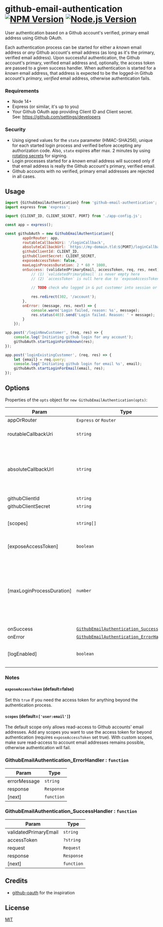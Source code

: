 # github-email-authentication [![NPM Version][npm-image]][npm-url] [![Node.js Version][node-version-image]][node-version-url]

User authentication based on a Github account's verified, primary email address using Github OAuth.

Each authentication process can be started for either a _known_ email address or _any_ Github account's email address (as long as it's the primary, verified email address).
Upon successful authentication, the Github account's primary, verified email address and, 
optionally, the access token are passed to a given success handler. 
When authentication is started for a _known_ email address, that address is expected to be the logged-in 
Github account's _primary, verified_ email address, otherwise authentication fails.
  
### Requirements
* Node 14+
* Express (or similar, it's up to you)
* Your Github OAuth app providing Client ID and Client secret.  
  See: https://github.com/settings/developers

### Security
* Using signed values for the `state` parameter (HMAC-SHA256), unique for each started
  login process and verified before accepting any authorization code. 
  Also, `state` expires after max. 2 minutes by using [rotating secrets](https://github.com/justlep/keygrip-autorotate) 
  for signing.
* Login processes started for a *known* email address will succeed only if
  that email address is really the Github account's primary, verified email.
* Github accounts with no verified, primary email addresses are rejected in all cases.  


## Usage

```javascript
import {GithubEmailAuthentication} from 'github-email-authentication';
import express from 'express';

import {CLIENT_ID, CLIENT_SECRET, PORT} from './app-config.js'; 

const app = express();

const githubAuth = new GithubEmailAuthentication({
        appOrRouter: app,
        routableCallbackUri: '/loginCallback',
        absoluteCallbackUrl: `https://my-domain.tld:${PORT}/loginCallback`,
        githubClientId: CLIENT_ID,
        githubClientSecret: CLIENT_SECRET,
        exposeAccessToken: false,
        maxLoginProcessDuration: 2 * 60 * 1000,
        onSuccess: (validatedPrimaryEmail, accessToken, req, res, next) => {
            // (1) `validatedPrimaryEmail` is never empty here
            // (2) `accessToken` is null here due to `exposeAccessToken: false`
            
            // TODO check who logged in & put customer into session or so
            
            res.redirect(302, '/account');
        },
        onError: (message, res, next) => {
            console.warn('Login failed, reason: %s', message);
            res.status(403).send('Login failed. Reason: ' + message);
        }
    });

app.post('/loginNewCustomer', (req, res) => {
    console.log('Initiating github login for any account');
    githubAuth.startLoginForUnknown(res);
});

app.post('loginExistingCustomer', (req, res) => {
    let {email} = req.query;
    console.log('Initiating github login for email %s', email);
    githubAuth.startLoginForEmail(email, res);
});

```

## Options

Properties of the `opts` object for `new GithubEmailAuthentication(opts)`:


| Param | Type | Default | Description |
| --- | --- | --- | --- |
| appOrRouter | <code>Express</code> or <code>Router</code> |  | some Express app or router |
| routableCallbackUri | <code>string</code> |  | e.g. '/githubCallback', this route will be added to the given `appOrRouter` to receive authorization codes |
| absoluteCallbackUrl | <code>string</code> |  | the absolute URL for the redirect from Github OAuth login, so basically the absolute URL for the `routableCallbackUri`. (!)  Must equal the "Authorization callback URL" defined in your OAuth App's settings on Github, see https://github.com/settings/developers.
| githubClientId | <code>string</code> |  |  |
| githubClientSecret | <code>string</code> |  |  |
| [scopes] | <code>string[]</code> | <code>['user:email']</code> | scopes for the access token; If given, the scopes must allow read-access to the user's Github email addresses ('user:email'), otherwise login will fail. |
| [exposeAccessToken] | <code>boolean</code> | <code>false</code> | if true, the access token will be passed to the `onSuccess` callback,  otherwise `null` is passed as token (default: false) |
| [maxLoginProcessDuration] | <code>number</code> | 2 * 60 * 1000 | the max. time in millis from initiating a login and the time an authorization token is passed to the `routableCallbackUri` callback.  Essentially the time users have to enter their Github credentials and authorize the app to access their email addresses. Technically, the time after which a `state` can no longer be verified since the secret used for signing it got rotated out. (default: 2 minutes) |
| onSuccess | [<code>GithubEmailAuthentication\_SuccessHandler</code>](#GithubEmailAuthentication_SuccessHandler) |  |  |
| onError | [<code>GithubEmailAuthentication\_ErrorHandler</code>](#GithubEmailAuthentication_ErrorHandler) |  |  |
| [logEnabled] | <code>boolean</code> | false | if true, errors/warning will be logged to the console (default: false).                                      (!) Logged messages may contain sensitive data like email addresses. |

### Notes

#### `exposeAccessToken` (default=false)
Set this `true` if you need the access token for anything beyond the authentication process.

#### `scopes` (default=`['user:email']`)
The default scope only allows read-access to Github accounts' email addresses.
Add any scopes you want to use the access token for beyond authentication (requires `exposeAccessToken` set true).
With custom scopes, make sure read-access to account email addresses remains possible, otherwise authentication will fail.


### GithubEmailAuthentication\_ErrorHandler : <code>function</code>

| Param | Type |
| --- | --- |
| errorMessage | <code>string</code> | 
| response | <code>Response</code> | 
| [next] | <code>function</code> | 

<a name="GithubEmailAuthentication_SuccessHandler"></a>

### GithubEmailAuthentication\_SuccessHandler : <code>function</code>

| Param | Type |
| --- | --- |
| validatedPrimaryEmail | <code>string</code> | 
| accessToken | <code>?string</code> | 
| request | <code>Request</code> | 
| response | <code>Response</code> | 
| [next] | <code>function</code> | 





## Credits

* [github-oauth](https://github.com/maxogden/github-oauth) for the inspiration 

## License 
[MIT](./LICENSE)



[npm-image]: https://img.shields.io/npm/v/github-email-authentication.svg
[npm-url]: https://npmjs.org/package/github-email-authentication
[node-version-image]: https://img.shields.io/node/v/github-email-authentication.svg
[node-version-url]: https://nodejs.org/en/download/
